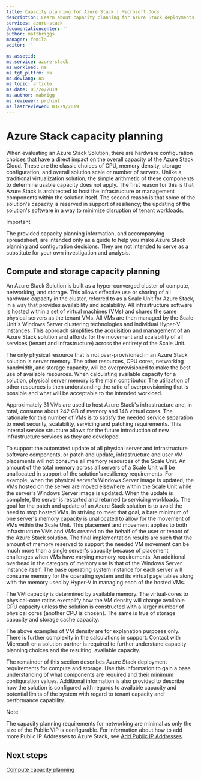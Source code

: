 ```yaml
---
title: Capacity planning for Azure Stack | Microsoft Docs
description: Learn about capacity planning for Azure Stack deployments.
services: azure-stack
documentationcenter: ''
author: mattbriggs
manager: femila
editor: ''

ms.assetid:
ms.service: azure-stack
ms.workload: na
ms.tgt_pltfrm: na
ms.devlang: na
ms.topic: article
ms.date: 05/24/2019
ms.author: mabrigg
ms.reviewer: prchint
ms.lastreviewed: 03/29/2019
---
```


# Azure Stack capacity planning
When evaluating an Azure Stack Solution, there are hardware configuration choices that have a direct impact on the overall capacity of the Azure Stack Cloud. These are the classic choices of CPU, memory density, storage configuration, and overall solution scale or number of servers. Unlike a traditional virtualization solution, the simple arithmetic of these components to determine usable capacity does not apply. The first reason for this is that Azure Stack is architected to host the infrastructure or management components within the solution itself. The second reason is that some of the solution's capacity is reserved in support of resiliency; the updating of the solution's software in a way to minimize disruption of tenant workloads.

> [!IMPORTANT]
> The provided capacity planning information, and accompanying spreadsheet, are intended only as a guide to help you make Azure Stack planning and configuration decisions. They are not intended to serve as a substitute for your own investigation and analysis. 

## Compute and storage capacity planning
An Azure Stack Solution is built as a hyper-converged cluster of compute, networking, and storage. This allows effective use or sharing of all hardware capacity in the cluster, referred to as a Scale Unit for Azure Stack, in a way that provides availability and scalability. All infrastructure software is hosted within a set of virtual machines (VMs) and shares the same physical servers as the tenant VMs. All VMs are then managed by the Scale Unit's Windows Server clustering technologies and individual Hyper-V instances. This approach simplifies the acquisition and management of an Azure Stack solution and affords for the movement and scalability of all services (tenant and infrastructure) across the entirety of the Scale Unit.

The only physical resource that is not over-provisioned in an Azure Stack solution is server memory. The other resources, CPU cores, networking bandwidth, and storage capacity, will be overprovisioned to make the best use of available resources. When calculating available capacity for a solution, physical server memory is the main contributor. The utilization of other resources is then understanding the ratio of overprovisioning that is possible and what will be acceptable to the intended workload.

Approximately 31 VMs are used to host Azure Stack's infrastructure and, in total, consume about 242 GB of memory and 146 virtual cores. The rationale for this number of VMs is to satisfy the needed service separation to meet security, scalability, servicing and patching requirements. This internal service structure allows for the future introduction of new infrastructure services as they are developed.

To support the automated update of all physical server and infrastructure software components, or patch and update, infrastructure and user VM placements will not consume all memory resources of the Scale Unit. An amount of the total memory across all servers of a Scale Unit will be unallocated in support of the solution's resiliency requirements. For example, when the physical server's Windows Server image is updated, the VMs hosted on the server are moved elsewhere within the Scale Unit while the server's Windows Server image is updated. When the update is complete, the server is restarted and returned to servicing workloads. The goal for the patch and update of an Azure Stack solution is to avoid the need to stop hosted VMs. In striving to meet that goal, a bare minimum of one server's memory capacity is unallocated to allow for the movement of VMs within the Scale Unit. This placement and movement applies to both infrastructure VMs and VMs created on the behalf of the user or tenant of the Azure Stack solution. The final implementation results are such that the amount of memory reserved to support the needed VM movement can be much more than a single server's capacity because of placement challenges when VMs have varying memory requirements. An additional overhead in the category of memory use is that of the Windows Server instance itself. The base operating system instance for each server will consume memory for the operating system and its virtual page tables along with the memory used by Hyper-V in managing each of the hosted VMs.

The VM capacity is determined by available memory. The virtual-cores to physical-core ratios exemplify how the VM density will change available CPU capacity unless the solution is constructed with a larger number of physical cores (another CPU is chosen). The same is true of storage capacity and storage cache capacity.

The above examples of VM density are for explanation purposes only. There is further complexity in the calculations in support. Contact with Microsoft or a solution partner is required to further understand capacity planning choices and the resulting, available capacity.

The remainder of this section describes Azure Stack deployment requirements for compute and storage. Use this information to gain a base understanding of what components are required and their minimum configuration values. Additional information is also provided to describe how the solution is configured with regards to available capacity and potential limits of the system with regard to tenant capacity and performance capability.

> [!NOTE]
> The capacity planning requirements for networking are minimal as only the size of the Public VIP is configurable. For information about how to add more Public IP Addresses to Azure Stack, see [Add Public IP Addresses](azure-stack-add-ips.md).


## Next steps
[Compute capacity planning](capacity-planning-compute.md)
